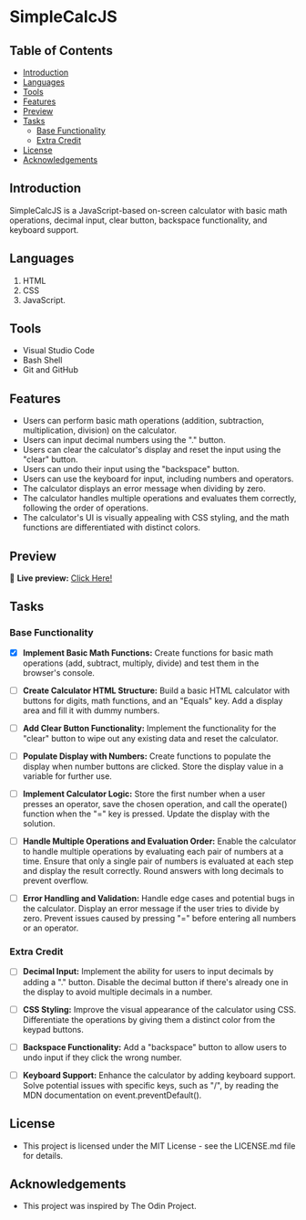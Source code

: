 # SimpleCalcJS

## Table of Contents
- [Introduction](#introduction)
- [Languages](#languages)
- [Tools](#tools)
- [Features](#features)
- [Preview](#preview)
- [Tasks](#tasks)
  - [Base Functionality](#base-functionality)
  - [Extra Credit](#extra-credit)
- [License](#license)
- [Acknowledgements](#acknowledgements)

## Introduction
SimpleCalcJS is a JavaScript-based on-screen calculator with basic math operations, decimal input, clear button, backspace functionality, and keyboard support.

## Languages
1. HTML 
2. CSS 
3. JavaScript.

## Tools
- Visual Studio Code
- Bash Shell
- Git and GitHub

## Features
- Users can perform basic math operations (addition, subtraction, multiplication, division) on the calculator.
- Users can input decimal numbers using the "." button.
- Users can clear the calculator's display and reset the input using the "clear" button.
- Users can undo their input using the "backspace" button.
- Users can use the keyboard for input, including numbers and operators.
- The calculator displays an error message when dividing by zero.
- The calculator handles multiple operations and evaluates them correctly, following the order of operations.
- The calculator's UI is visually appealing with CSS styling, and the math functions are differentiated with distinct colors.

## Preview
🔗 **Live preview:** [Click Here!](https://your-calculator-url.com)

## Tasks
### Base Functionality

- [x] **Implement Basic Math Functions:** Create functions for basic math operations (add, subtract, multiply, divide) and test them in the browser's console.

- [ ] **Create Calculator HTML Structure:** Build a basic HTML calculator with buttons for digits, math functions, and an "Equals" key. Add a display area and fill it with dummy numbers.

- [ ] **Add Clear Button Functionality:** Implement the functionality for the "clear" button to wipe out any existing data and reset the calculator.

- [ ] **Populate Display with Numbers:** Create functions to populate the display when number buttons are clicked. Store the display value in a variable for further use.

- [ ] **Implement Calculator Logic:** Store the first number when a user presses an operator, save the chosen operation, and call the operate() function when the "=" key is pressed. Update the display with the solution.

- [ ] **Handle Multiple Operations and Evaluation Order:** Enable the calculator to handle multiple operations by evaluating each pair of numbers at a time. Ensure that only a single pair of numbers is evaluated at each step and display the result correctly. Round answers with long decimals to prevent overflow.

- [ ] **Error Handling and Validation:** Handle edge cases and potential bugs in the calculator. Display an error message if the user tries to divide by zero. Prevent issues caused by pressing "=" before entering all numbers or an operator.

### Extra Credit
- [ ] **Decimal Input:** Implement the ability for users to input decimals by adding a "." button. Disable the decimal button if there's already one in the display to avoid multiple decimals in a number.

- [ ] **CSS Styling:** Improve the visual appearance of the calculator using CSS. Differentiate the operations by giving them a distinct color from the keypad buttons.

- [ ] **Backspace Functionality:** Add a "backspace" button to allow users to undo input if they click the wrong number.

- [ ] **Keyboard Support:** Enhance the calculator by adding keyboard support. Solve potential issues with specific keys, such as "/", by reading the MDN documentation on event.preventDefault().

## License
- This project is licensed under the MIT License - see the LICENSE.md file for details.

## Acknowledgements
- This project was inspired by The Odin Project.